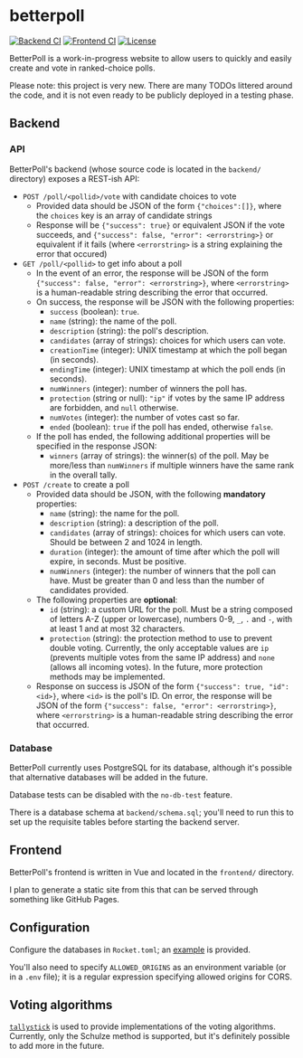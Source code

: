 # betterpoll
[![Backend CI](https://github.com/AnnikaCodes/betterpoll/actions/workflows/backend.yml/badge.svg)](https://github.com/AnnikaCodes/betterpoll/actions/workflows/backend.yml) [![Frontend CI](https://github.com/AnnikaCodes/betterpoll/actions/workflows/frontend.yml/badge.svg)](https://github.com/AnnikaCodes/betterpoll/actions/workflows/frontend.yml) [![License](https://img.shields.io/badge/License-MIT-blue.svg)](https://github.com/AnnikaCodes/betterpoll/blob/main/LICENSE)

BetterPoll is a work-in-progress website to allow users to quickly and easily create and vote in ranked-choice polls.

Please note: this project is very new. There are many TODOs littered around the code, and it is not even ready to be publicly deployed in a testing phase.

## Backend
### API
BetterPoll's backend (whose source code is located in the `backend/` directory) exposes a REST-ish API:
- `POST /poll/<pollid>/vote` with candidate choices to vote
    - Provided data should be JSON of the form `{"choices":[]}`, where the `choices` key is an array of candidate strings
    - Response will be `{"success": true}` or equivalent JSON if the vote succeeds, and `{"success": false, "error": <errorstring>}` or equivalent if it fails (where `<errorstring>` is a string explaining the error that occured)
- `GET /poll/<pollid>` to get info about a poll
    - In the event of an error, the response will be JSON of the form `{"success": false, "error": <errorstring>}`, where `<errorstring>` is a human-readable string describing the error that occurred.
    - On success, the response will be JSON with the following properties:
        - `success` (boolean): `true`.
        - `name` (string): the name of the poll.
        - `description` (string): the poll's description.
        - `candidates` (array of strings): choices for which users can vote.
        - `creationTime` (integer): UNIX timestamp at which the poll began (in seconds).
        - `endingTime` (integer): UNIX timestamp at which the poll ends (in seconds).
        - `numWinners` (integer): number of winners the poll has.
        - `protection` (string or null): `"ip"` if votes by the same IP address are forbidden, and `null` otherwise.
        - `numVotes` (integer): the number of votes cast so far.
        - `ended` (boolean): `true` if the poll has ended, otherwise `false`.
    - If the poll has ended, the following additional properties will be specified in the response JSON:
        - `winners` (array of strings): the winner(s) of the poll. May be more/less than `numWinners` if multiple winners have the same rank in the overall tally.
- `POST /create` to create a poll
    - Provided data should be JSON, with the following **mandatory** properties:
        - `name` (string): the name for the poll.
        - `description` (string): a description of the poll.
        - `candidates` (array of strings): choices for which users can vote. Should be between 2 and 1024 in length.
        - `duration` (integer): the amount of time after which the poll will expire, in seconds. Must be positive.
        - `numWinners` (integer): the number of winners that the poll can have. Must be greater than 0 and less than the number of candidates provided.
    - The following properties are **optional**:
        - `id` (string): a custom URL for the poll. Must be a string composed of letters A-Z (upper or lowercase), numbers 0-9, `_`, `.` and `-`, with at least 1 and at most 32 characters.
        - `protection` (string): the protection method to use to prevent double voting. Currently, the only acceptable values are `ip` (prevents multiple votes from the same IP address) and `none` (allows all incoming votes). In the future, more protection methods may be implemented.
    - Response on success is JSON of the form `{"success": true, "id": <id>}`, where `<id>` is the poll's ID. On error, the response will be JSON of the form `{"success": false, "error": <errorstring>}`, where `<errorstring>` is a human-readable string describing the error that occurred.

### Database
BetterPoll currently uses PostgreSQL for its database, although it's possible that alternative databases will be added in the future.

Database tests can be disabled with the `no-db-test` feature.

There is a database schema at `backend/schema.sql`; you'll need to run this to set up the requisite tables before starting the backend server.

## Frontend
BetterPoll's frontend is written in Vue and located in the `frontend/` directory.

I plan to generate a static site from this that can be served through something like GitHub Pages.

## Configuration
Configure the databases in `Rocket.toml`; an [example](https://github.com/AnnikaCodes/betterpoll/blob/main/backend/Rocket.example.toml) is provided.

You'll also need to specify `ALLOWED_ORIGINS` as an environment variable (or in a `.env` file); it is a regular expression specifying allowed origins for CORS.

## Voting algorithms
[`tallystick`](https://crates.io/crate/tallystick) is used to provide implementations of the voting algorithms. Currently, only the Schulze method is supported, but it's definitely possible to add more in the future.
